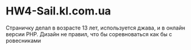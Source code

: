 # HW4-Sail.kl.com.ua
Страничку делал в возрасте 13 лет, используется джава, и в онлайн версии PHP. Дизайн не правил, что бы соревноваться как бы с ровесниками
